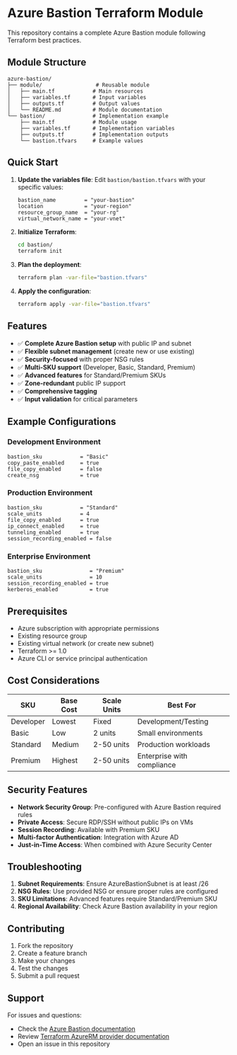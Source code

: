 # Azure Bastion Terraform Module

This repository contains a complete Azure Bastion module following Terraform best practices.

## Module Structure

```
azure-bastion/
├── module/                 # Reusable module
│   ├── main.tf            # Main resources
│   ├── variables.tf       # Input variables
│   ├── outputs.tf         # Output values
│   └── README.md          # Module documentation
└── bastion/               # Implementation example
    ├── main.tf            # Module usage
    ├── variables.tf       # Implementation variables
    ├── outputs.tf         # Implementation outputs
    └── bastion.tfvars     # Example values
```

## Quick Start

1. **Update the variables file**: Edit `bastion/bastion.tfvars` with your specific values:
   ```hcl
   bastion_name         = "your-bastion"
   location             = "your-region"
   resource_group_name  = "your-rg"
   virtual_network_name = "your-vnet"
   ```

2. **Initialize Terraform**:
   ```bash
   cd bastion/
   terraform init
   ```

3. **Plan the deployment**:
   ```bash
   terraform plan -var-file="bastion.tfvars"
   ```

4. **Apply the configuration**:
   ```bash
   terraform apply -var-file="bastion.tfvars"
   ```

## Features

- ✅ **Complete Azure Bastion setup** with public IP and subnet
- ✅ **Flexible subnet management** (create new or use existing)
- ✅ **Security-focused** with proper NSG rules
- ✅ **Multi-SKU support** (Developer, Basic, Standard, Premium)
- ✅ **Advanced features** for Standard/Premium SKUs
- ✅ **Zone-redundant** public IP support
- ✅ **Comprehensive tagging**
- ✅ **Input validation** for critical parameters

## Example Configurations

### Development Environment
```hcl
bastion_sku            = "Basic"
copy_paste_enabled     = true
file_copy_enabled      = false
create_nsg             = true
```

### Production Environment
```hcl
bastion_sku            = "Standard"
scale_units            = 4
file_copy_enabled      = true
ip_connect_enabled     = true
tunneling_enabled      = true
session_recording_enabled = false
```

### Enterprise Environment
```hcl
bastion_sku               = "Premium"
scale_units               = 10
session_recording_enabled = true
kerberos_enabled          = true
```

## Prerequisites

- Azure subscription with appropriate permissions
- Existing resource group
- Existing virtual network (or create new subnet)
- Terraform >= 1.0
- Azure CLI or service principal authentication

## Cost Considerations

| SKU | Base Cost | Scale Units | Best For |
|-----|-----------|-------------|----------|
| Developer | Lowest | Fixed | Development/Testing |
| Basic | Low | 2 units | Small environments |
| Standard | Medium | 2-50 units | Production workloads |
| Premium | Highest | 2-50 units | Enterprise with compliance |

## Security Features

- **Network Security Group**: Pre-configured with Azure Bastion required rules
- **Private Access**: Secure RDP/SSH without public IPs on VMs
- **Session Recording**: Available with Premium SKU
- **Multi-factor Authentication**: Integration with Azure AD
- **Just-in-Time Access**: When combined with Azure Security Center

## Troubleshooting

1. **Subnet Requirements**: Ensure AzureBastionSubnet is at least /26
2. **NSG Rules**: Use provided NSG or ensure proper rules are configured
3. **SKU Limitations**: Advanced features require Standard/Premium SKU
4. **Regional Availability**: Check Azure Bastion availability in your region

## Contributing

1. Fork the repository
2. Create a feature branch
3. Make your changes
4. Test the changes
5. Submit a pull request

## Support

For issues and questions:
- Check the [Azure Bastion documentation](https://docs.microsoft.com/en-us/azure/bastion/)
- Review [Terraform AzureRM provider documentation](https://registry.terraform.io/providers/hashicorp/azurerm/latest/docs/resources/bastion_host)
- Open an issue in this repository
